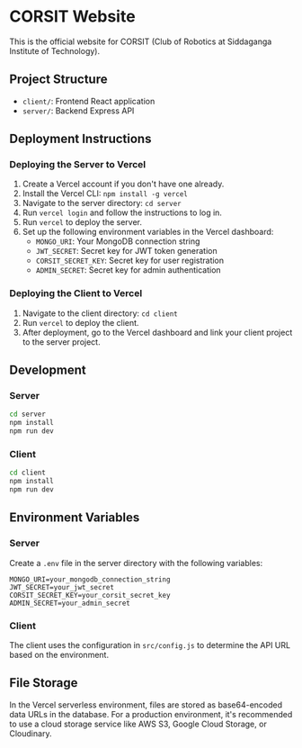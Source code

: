 # CORSIT Website

This is the official website for CORSIT (Club of Robotics at Siddaganga Institute of Technology).

## Project Structure

- `client/`: Frontend React application
- `server/`: Backend Express API

## Deployment Instructions

### Deploying the Server to Vercel

1. Create a Vercel account if you don't have one already.
2. Install the Vercel CLI: `npm install -g vercel`
3. Navigate to the server directory: `cd server`
4. Run `vercel login` and follow the instructions to log in.
5. Run `vercel` to deploy the server.
6. Set up the following environment variables in the Vercel dashboard:
   - `MONGO_URI`: Your MongoDB connection string
   - `JWT_SECRET`: Secret key for JWT token generation
   - `CORSIT_SECRET_KEY`: Secret key for user registration
   - `ADMIN_SECRET`: Secret key for admin authentication

### Deploying the Client to Vercel

1. Navigate to the client directory: `cd client`
2. Run `vercel` to deploy the client.
3. After deployment, go to the Vercel dashboard and link your client project to the server project.

## Development

### Server

```bash
cd server
npm install
npm run dev
```

### Client

```bash
cd client
npm install
npm run dev
```

## Environment Variables

### Server

Create a `.env` file in the server directory with the following variables:

```
MONGO_URI=your_mongodb_connection_string
JWT_SECRET=your_jwt_secret
CORSIT_SECRET_KEY=your_corsit_secret_key
ADMIN_SECRET=your_admin_secret
```

### Client

The client uses the configuration in `src/config.js` to determine the API URL based on the environment.

## File Storage

In the Vercel serverless environment, files are stored as base64-encoded data URLs in the database. For a production environment, it's recommended to use a cloud storage service like AWS S3, Google Cloud Storage, or Cloudinary.